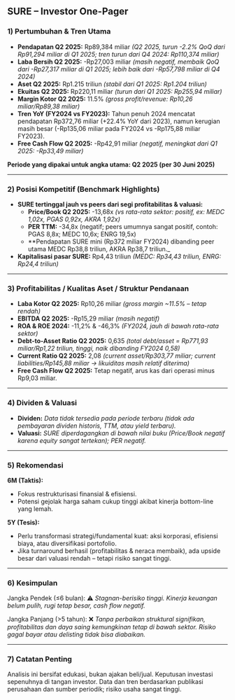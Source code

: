 ## SURE – Investor One-Pager

### 1) Pertumbuhan & Tren Utama
- **Pendapatan Q2 2025:** Rp89,384 miliar _(Q2 2025, turun -2.2% QoQ dari Rp91,294 miliar di Q1 2025; tren turun dari Q4 2024: Rp110,374 miliar)_
- **Laba Bersih Q2 2025:** -Rp27,003 miliar _(masih negatif, membaik QoQ dari -Rp27,317 miliar di Q1 2025; lebih baik dari -Rp57,798 miliar di Q4 2024)_
- **Aset Q2 2025:** Rp1.215 triliun _(stabil dari Q1 2025: Rp1.204 triliun)_
- **Ekuitas Q2 2025:** Rp220,11 miliar _(turun dari Q1 2025: Rp255,94 miliar)_
- **Margin Kotor Q2 2025:** 11.5% _(gross profit/revenue: Rp10,26 miliar/Rp89,38 miliar)_
- **Tren YoY (FY2024 vs FY2023):** Tahun penuh 2024 mencatat pendapatan Rp372,76 miliar (+22.4% YoY dari 2023), namun kerugian masih besar (-Rp135,06 miliar pada FY2024 vs -Rp175,88 miliar FY2023).
- **Free Cash Flow Q2 2025:** -Rp42,91 miliar _(negatif, meningkat dari Q1 2025: -Rp33,49 miliar)_

**Periode yang dipakai untuk angka utama: Q2 2025 (per 30 Juni 2025)**

---

### 2) Posisi Kompetitif (Benchmark Highlights)
- **SURE tertinggal jauh vs peers dari segi profitabilitas & valuasi:**
  - **Price/Book Q2 2025:** -13,68x _(vs rata-rata sektor: positif, ex: MEDC 1,02x, PGAS 0,92x, AKRA 1,92x)_
  - **PER TTM:** -34,8x (negatif; peers umumnya sangat positif, contoh: PGAS 8,8x; MEDC 10,6x; ENRG 19,5x)
  - **Pendapatan SURE mini (Rp372 miliar FY2024) dibanding peer utama MEDC Rp38,8 triliun, AKRA Rp38,7 triliun._
- **Kapitalisasi pasar SURE:** Rp4,43 triliun _(MEDC: Rp34,43 triliun, ENRG: Rp24,4 triliun)_

---

### 3) Profitabilitas / Kualitas Aset / Struktur Pendanaan
- **Laba Kotor Q2 2025:** Rp10,26 miliar _(gross margin ~11.5% – tetap rendah)_
- **EBITDA Q2 2025:** -Rp15,29 miliar _(masih negatif)_
- **ROA & ROE 2024:** -11,2% & -46,3% _(FY2024, jauh di bawah rata-rata sektor)_
- **Debt-to-Asset Ratio Q2 2025:** 0,635 _(total debt/asset = Rp771,93 miliar/Rp1,22 triliun, tinggi, naik dibanding FY2024 0,58)_
- **Current Ratio Q2 2025:** 2,08 _(current asset/Rp303,77 miliar; current liabilities/Rp145,88 miliar → likuiditas masih relatif diterima)_
- **Free Cash Flow Q2 2025:** Tetap negatif, arus kas dari operasi minus Rp9,03 miliar.

---

### 4) Dividen & Valuasi
- **Dividen:** _Data tidak tersedia pada periode terbaru (tidak ada pembayaran dividen historis, TTM, atau yield terbaru)._
- **Valuasi:** _SURE diperdagangkan di bawah nilai buku (Price/Book negatif karena equity sangat tertekan); PER negatif._

---

### 5) Rekomendasi
**6M (Taktis):**  
- Fokus restrukturisasi finansial & efisiensi.  
- Potensi gejolak harga saham cukup tinggi akibat kinerja bottom-line yang lemah.

**5Y (Tesis):**
- Perlu transformasi strategi/fundamental kuat: aksi korporasi, efisiensi biaya, atau diversifikasi portofolio.  
- Jika turnaround berhasil (profitabilitas & neraca membaik), ada upside besar dari valuasi rendah – tetapi risiko sangat tinggi.

---

### 6) Kesimpulan

Jangka Pendek (≤6 bulan): ⚠️ _Stagnan-berisiko tinggi. Kinerja keuangan belum pulih, rugi tetap besar, cash flow negatif._

Jangka Panjang (>5 tahun): ❌ _Tanpa perbaikan struktural signifikan, profitabilitas dan daya saing kemungkinan tetap di bawah sektor. Risiko gagal bayar atau delisting tidak bisa diabaikan._

---

### 7) Catatan Penting

Analisis ini bersifat edukasi, bukan ajakan beli/jual. Keputusan investasi sepenuhnya di tangan investor. Data dan tren berdasarkan publikasi perusahaan dan sumber periodik; risiko usaha sangat tinggi.